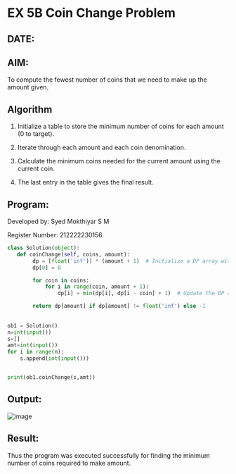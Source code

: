 # EX 5B Coin Change Problem
## DATE:
## AIM:
To compute the fewest number of coins that we need to make up the amount given.


## Algorithm
1. Initialize a table to store the minimum number of coins for each amount (0 to target).

2. Iterate through each amount and each coin denomination.

3. Calculate the minimum coins needed for the current amount using the current coin.

4. The last entry in the table gives the final result.  

## Program:
Developed by: Syed Mokthiyar S M

Register Number:  212222230156

```python
class Solution(object):
   def coinChange(self, coins, amount):
        dp = [float('inf')] * (amount + 1)  # Initialize a DP array with infinity values
        dp[0] = 0  

        for coin in coins:
            for i in range(coin, amount + 1):
                dp[i] = min(dp[i], dp[i - coin] + 1)  # Update the DP array

        return dp[amount] if dp[amount] != float('inf') else -1
      
      
ob1 = Solution()
n=int(input())
s=[]
amt=int(input())
for i in range(n):
    s.append(int(input()))


print(ob1.coinChange(s,amt))

```

## Output:
![image](https://github.com/user-attachments/assets/a140b74e-de54-4b66-9fc5-85d3f8ec219b)



## Result:
Thus the program was executed successfully for finding the minimum number of coins required to make amount.
